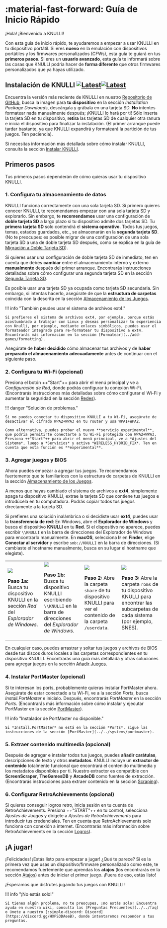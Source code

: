# :material-fast-forward: Guía de Inicio Rápido

¡Hola! ¡Bienvenido a KNULLI!

Con esta guía de inicio rápido, te ayudaremos a empezar a usar KNULLI en tu dispositivo portátil. Si eres **nuevo** en la emulación con dispositivos portátiles y los firmwares personalizados (CFWs), esta guía te guiará en tus **primeros pasos**. Si eres un **usuario avanzado**, esta guía te informará sobre las cosas que KNULLI podría hacer de **forma diferente** que otros firmwares personalizados que ya hayas utilizado.

## Instalación de KNULLI [![Latest](https://img.shields.io/github/release/knulli-cfw/distribution.svg?labelColor=111111&color=5998FF&label=Latest&style=flat#only-light)](https://github.com/knulli-cfw/distribution/releases/latest)[![Latest](https://img.shields.io/github/release/knulli-cfw/distribution.svg?labelColor=dddddd&color=5998FF&label=Latest&style=flat#only-dark)](https://github.com/knulli-cfw/distribution/releases/latest)

Encuentra la versión más reciente de KNULLI en nuestro [Repositorio de GitHub](https://github.com/knulli-cfw/distribution/releases/latest), busca la imagen para **tu dispositivo** en la sección *Installation Package Downloads*, descárgala y grábala en una tarjeta SD. **No** intentes formatear nada manualmente después; ¡KNULLI lo hará por ti! Sólo inserta la tarjeta SD en tu dispositivo, **retira** las tarjetas SD de cualquier otra ranura e inicia el dispositivo para finalizar la instalación. (El primer arranque puede tardar bastante, ya que KNULLI expandirá y formateará la partición de tus juegos. Ten paciencia).

Si necesitas información más detallada sobre cómo instalar KNULLI, consulta la sección [Instalar KNULLI](../install).

## Primeros pasos

Tus primeros pasos dependerán de cómo quieras usar tu dispositivo KNULLI.

### 1. Configura tu almacenamiento de datos

KNULLI funciona correctamente con una sola tarjeta SD. Si primero quieres conocer KNULLI, te recomendamos empezar con una sola tarjeta SD y explorarlo. Sin embargo, te **recomendamos** usar una configuración de **doble tarjeta SD** a largo plazo si tu dispositivo admite dos tarjetas SD. Tu **primera tarjeta SD** solo contendrá el **sistema operativo**. Todos tus juegos, temas, estados guardados, etc., se almacenarán en la **segunda tarjeta SD**. (No te preocupes: es posible migrar de una configuración de una sola tarjeta SD a una de doble tarjeta SD después, como se explica en la guía de [Migración a Doble Tarjeta SD](../../guides/dual-sd-card-migration)).

Si quieres usar una configuración de doble tarjeta SD de inmediato, ten en cuenta que debes **cambiar** entre el almacenamiento interno y externo **manualmente** después del primer arranque. Encontrarás instrucciones detalladas sobre cómo configurar una segunda tarjeta SD en la sección [Segunda Tarjeta SD](../add-games/second-sd-card).

Es posible usar una tarjeta SD ya ocupada como tarjeta SD secundaria. Sin embargo, si intentas hacerlo, asegúrate de que la **estructura de carpetas** coincida con la descrita en la sección [Almacenamiento de los Juegos](../add-games/game-storage).

!!! info "También peudes usar el sistema de archivos ext4."

	Si prefieres el sistema de archivos ext4, por ejemplo, porque estás acostumbrado a trabajar con Linux y deseas personalizar tu experiencia con Knulli, por ejemplo, mediante enlaces simbólicos, puedes usar el formateador integrado para re-formatear tu dispositivo a ext4. Encontrarás más información en la sección [Formatear](../add-games/formatting).

Asegúrate de **haber decidido** cómo almacenar tus archivos y de **haber preparado el almacenamiento adecuadamente** antes de continuar con el siguiente paso.

### 2. Configura tu Wi-Fi (opcional)

Presiona el botón ++"Start"++ para abrir el menú principal y ve a *Configuración de Red*, donde podrás configurar tu conexión Wi-Fi. (Encontrarás instrucciones más detalladas sobre cómo configurar el Wi-Fi y aumentar la seguridad en la sección [Redes](../../configure/networking)).

!!! danger "Solución de problemas."

	Si no puedes conectar tu dispositivo KNULLI a tu Wi-Fi, asegúrate de desactivar el cifrado WPA2+WPA3 en tu router y usa WPA1+WPA2.

	Como alternativa, puedes probar el nuevo **servicio experimental**, que podría permitirte conectarte a tu Wi-Fi protegida con WPA2+WPA3. Presiona ++"Start"++ para abrir el menú principal, ve a *Ajustes del Sistema*, luego a *Servicios* y activa *WIRELESS_HYBRID_FIX*. Ten en cuenta que esta función es **experimental**.

### 3. Agregar juegos y BIOS

Ahora puedes empezar a agregar tus juegos. Te recomendamos fuertemente que te familiarices con la estructura de carpetas de KNULLI en la sección [Almacenamiento de los Juegos](../add-games/game-storage).

A menos que hayas cambiado el sistema de archivos a **ext4**, simplemente apaga tu dispositivo KNULLI, extrae la tarjeta SD que contiene tus juegos e introdúcela en tu computadora. Podrás copiar todos tus juegos directamente a la tarjeta SD.

Si prefieres una solución inalámbrica o si decidiste usar **ext4**, puedes usar la **transferencia de red**: En Windows, abre el **Explorador de Windows** y busca el dispositivo **KNULLI** en tu **Red**. Si el dispositivo no aparece, puedes escribir `\\KNULLI` en la barra de direcciones del Explorador de Windows para encontrarlo manualmente. En **macOS**, selecciona **Ir** en **Finder**, elige **Conectar al servidor** y escribe `smb://KNULLI` en la barra de direcciones. (Si cambiaste el hostname manualmente, busca en su lugar el hostname que elegiste).

<table>
	<tr>
		<td>
			<img src="/_inc/images/play/add-games/001a-smb-find-in-network-section.png">
			<p><strong>Paso 1a: </strong>Busca tu dispositivo KNULLI en la sección <em>Red</em> del <em>Explorador de Windows</em>.</p>
		</td>
		<td>
			<img src="/_inc/images/play/add-games/001b-smb-find-by-hostname.png">
	    	<p><strong>Paso 1b: </strong>Busca tu dispositivo KNULLI escribiendo <code>\\KNULLI</code> en la barra de direcciones del <em>Explorador de Windows</em>.</p>
		</td>
		<td>
			<img src="/_inc/images/play/add-games/002-smb-open-share-folder.png">
			<p><strong>Paso 2: </strong>Abre la carpeta <code>share</code> de tu dispositivo KNULLI para ver el contenido de la carpeta <code>/userdata</code>.</p>
		</td>
		<td>
			<img src="/_inc/images/play/add-games/003-smb-find-system-in-roms-folder.png">
			<p><strong>Paso 3: </strong>Abre la carpeta <code>roms</code> de tu dispositivo KNULLI para encontrar las subcarpetas de cada sistema (por ejemplo, SNES).</p>
		</td>
	</tr>
</table>

En cualquier caso, puedes arrastrar y soltar tus juegos y archivos de BIOS desde tus discos duros locales a las carpetas correspondientes en tu dispositivo KNULLI. Encontrarás una guía más detallada y otras soluciones para agregar juegos en la sección [Añadir Juegos](../add-games).

### 4. Instalar PortMaster (opcional)

Si te interesan los ports, probablemente quieras instalar PortMaster ahora. Asegúrate de estar conectado a tu Wi-Fi, ve a la sección *Ports*, busca *Install.PortMaster* e inícialo. Después, encontrarás *PortMaster* en la sección *Ports*. (Encontrarás más información sobre cómo instalar y ejecutar PortMaster en la sección [PortMaster](../../systems/portmaster)).

!!! info "Instalador de PortMaster no disponible."

	Si *Install.PortMaster* no está en la sección *Ports*, sigue las instrucciones de la sección [PortMaster](../../systems/portmaster).

### 5. Extraer contenido multimedia (opcional)

Después de agregar e instalar todos tus juegos, puedes **añadir carátulas**, descripciones de texto y otros **metadatos**. KNULLI incluye un **extractor de contenido** totalmente funcional que encontrará el contenido multimedia y los metadatos disponibles por ti. Nuestro extractor es compatible con **ScreenScraper**, **TheGamesDB** y **ArcadeDB** como fuentes de extracción. (Encontrarás instrucciones para extraer contenido en la sección [Scraping](../scraping)).

### 6. Configurar RetroAchievements (opcional)

Si quieres conseguir logros retro, inicia sesión en tu cuenta de RetroAchievements. Presiona ++"START"++ en tu control, selecciona *Ajustes de Juegos* y dirígete a *Ajustes de RetroAchievements* para introducir tus credenciales. Ten en cuenta que RetroAchievements solo funciona con conexión a internet. (Encontrarás más información sobre RetroAchievements en la sección [Logros](../retro-achievements)).

## ¡A jugar!

¡Felicidades! ¡Estás listo para empezar a jugar! ¿Qué te parece? Si es la primera vez que usas un dispositivo/firmware personalizado como este, te recomendamos fuertemente que aprendas los **atajos** (los encontrarás en la sección [Atajos](../hotkey-shortcuts)) antes de iniciar el primer juego. ¡Fuera de eso, estás listo!

¡Esperamos que disfrutes jugando tus juegos con KNULLI!

!!! info "¡No estás solo!"

    Si tienes algún problema, no te preocupes, ¡no estás solo! Encuentra ayuda en nuestra wiki, consulta las [Preguntas Frecuentes](../../faq) o únete a nuestro [:simple-discord: Discord](https://discord.gg/HXPS3DAeeB), donde intentaremos responder a tus preguntas.